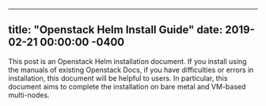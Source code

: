 
---
title: "Openstack Helm Install Guide"
date: 2019-02-21 00:00:00 -0400
---
This post is an Openstack Helm installation document. If you install using the manuals of existing Openstack Docs, if you have difficulties or errors in installation, this document will be helpful to users. In particular, this document aims to complete the installation on bare metal and VM-based multi-nodes.
